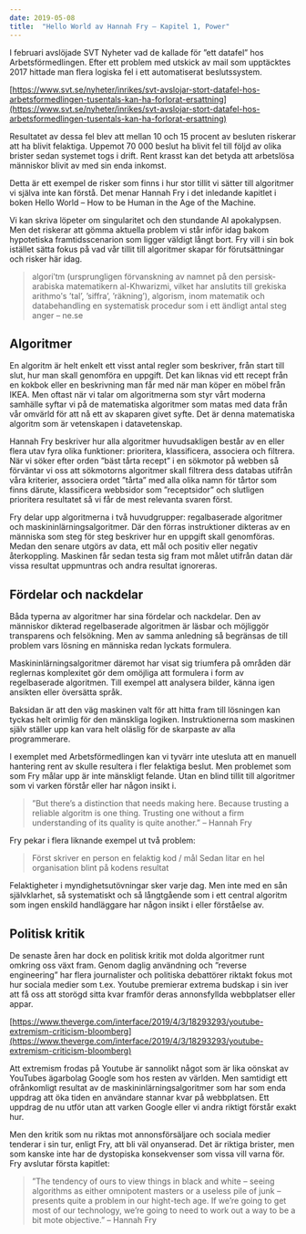 ```yaml
---
date: 2019-05-08
title:  "Hello World av Hannah Fry – Kapitel 1, Power"
---
```

I februari avslöjade SVT Nyheter vad de kallade för ”ett datafel” hos Arbetsförmedlingen. Efter ett problem med utskick av mail som upptäcktes 2017 hittade man flera logiska fel i ett automatiserat beslutssystem.

[https://www.svt.se/nyheter/inrikes/svt-avslojar-stort-datafel-hos-arbetsformedlingen-tusentals-kan-ha-forlorat-ersattning](https://www.svt.se/nyheter/inrikes/svt-avslojar-stort-datafel-hos-arbetsformedlingen-tusentals-kan-ha-forlorat-ersattning)

Resultatet av dessa fel blev att mellan 10 och 15 procent av besluten riskerar att ha blivit felaktiga. Uppemot 70 000 beslut ha blivit fel till följd av olika brister sedan systemet togs i drift. Rent krasst kan det betyda att arbetslösa människor blivit av med sin enda inkomst.

Detta är ett exempel de risker som finns i hur stor tillit vi sätter till algoritmer vi själva inte kan förstå. Det menar Hannah Fry i det inledande kapitlet i boken Hello World – How to be Human in the Age of the Machine.

Vi kan skriva löpeter om singularitet och den stundande AI apokalypsen. Men det riskerar att gömma aktuella problem vi står inför idag bakom hypotetiska framtidsscenarion som ligger väldigt långt bort. Fry vill i sin bok istället sätta fokus på vad vår tillit till algoritmer skapar för förutsättningar och risker här idag.

> algoriʹtm (ursprungligen förvanskning av namnet på den persisk-arabiska matematikern al-Khwarizmi, vilket har anslutits till grekiska arithmoʹs ’tal’, ’siffra’, ’räkning’), algorism, inom matematik och databehandling en systematisk procedur som i ett ändligt antal steg anger – ne.se

## Algoritmer

En algoritm är helt enkelt ett visst antal regler som beskriver, från start till slut, hur man skall genomföra en uppgift. Det kan liknas vid ett recept från en kokbok eller en beskrivning man får med när man köper en möbel från IKEA. Men oftast när vi talar om algoritmerna som styr vårt moderna samhälle syftar vi på de matematiska algoritmer som matas med data från vår omvärld för att nå ett av skaparen givet syfte. Det är denna matematiska algoritm som är vetenskapen i datavetenskap.

Hannah Fry beskriver hur alla algoritmer huvudsakligen består av en eller flera utav fyra olika funktioner: prioritera, klassificera, associera och filtrera. När vi söker efter orden ”bäst tårta recept” i en sökmotor på webben så förväntar vi oss att sökmotorns algoritmer skall filtrera dess databas utifrån våra kriterier, associera ordet ”tårta” med alla olika namn för tårtor som finns därute, klassificera webbsidor som ”receptsidor” och slutligen prioritera resultatet så vi får de mest relevanta svaren först.

Fry delar upp algoritmerna i två huvudgrupper: regalbaserade algoritmer och maskininlärningsalgoritmer. Där den förras instruktioner dikteras av en människa som steg för steg beskriver hur en uppgift skall genomföras. Medan den senare utgörs av data, ett mål och positiv eller negativ återkoppling. Maskinen får sedan testa sig fram mot målet utifrån datan där vissa resultat uppmuntras och andra resultat ignoreras.

## Fördelar och nackdelar

Båda typerna av algoritmer har sina fördelar och nackdelar. Den av människor dikterad regelbaserade algoritmen är läsbar och möjliggör transparens och felsökning. Men av samma anledning så begränsas de till problem vars lösning en människa redan lyckats formulera.

Maskininlärningsalgoritmer däremot har visat sig triumfera på områden där reglernas komplexitet gör dem omöjliga att formulera i form av regelbaserade algoritmen. Till exempel att analysera bilder, känna igen ansikten eller översätta språk.

Baksidan är att den väg maskinen valt för att hitta fram till lösningen kan tyckas helt orimlig för den mänskliga logiken. Instruktionerna som maskinen själv ställer upp kan vara helt oläslig för de skarpaste av alla programmerare.

I exemplet med Arbetsförmedlingen kan vi tyvärr inte utesluta att en manuell hantering rent av skulle resultera i fler felaktiga beslut. Men problemet som som Fry målar upp är inte mänskligt felande. Utan en blind tillit till algoritmer som vi varken förstår eller har någon insikt i.

> ”But there’s a distinction that needs making here. Because trusting a reliable algoritm is one thing. Trusting one without a firm understanding of its quality is quite another.” – Hannah Fry

Fry pekar i flera liknande exempel ut två problem:

> Först skriver en person en felaktig kod / mål
Sedan litar en hel organisation blint på kodens resultat

Felaktigheter i myndighetsutövningar sker varje dag. Men inte med en sån självklarhet, så systematiskt och så långtgående som i ett central algoritm som ingen enskild handläggare har någon insikt i eller förståelse av.

## Politisk kritik

De senaste åren har dock en politisk kritik mot dolda algoritmer runt omkring oss växt fram. Genom daglig användning och ”reverse engineering” har flera journalister och politiska debattörer riktakt fokus mot hur sociala medier som t.ex. Youtube premierar extrema budskap i sin iver att få oss att storögd sitta kvar framför deras annonsfyllda webbplatser eller appar.

[https://www.theverge.com/interface/2019/4/3/18293293/youtube-extremism-criticism-bloomberg](https://www.theverge.com/interface/2019/4/3/18293293/youtube-extremism-criticism-bloomberg)

Att extremism frodas på Youtube är sannolikt något som är lika oönskat av YouTubes ägarbolag Google som hos resten av världen. Men samtidigt ett ofrånkomligt resultat av de maskininlärningsalgoritmer som har som enda uppdrag att öka tiden en användare stannar kvar på webbplatsen. Ett uppdrag de nu utför utan att varken Google eller vi andra riktigt förstår exakt hur.

Men den kritik som nu riktas mot annonsförsäljare och sociala medier tenderar i sin tur, enligt Fry, att bli väl onyanserad. Det är riktiga brister, men som kanske inte har de dystopiska konsekvenser som vissa vill varna för. Fry avslutar första kapitlet:

> ”The tendency of ours to view things in black and white – seeing algorithms as either omnipotent masters or a useless pile of junk – presents quite a problem in our hight-tech age. If we’re going to get most of our technology, we’re going to need to work out a way to be a bit mote objective.” – Hannah Fry